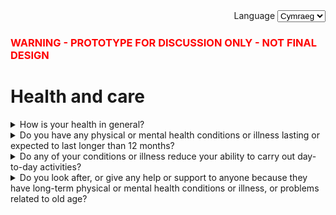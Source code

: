 <div class="govuk-form-group" align="right">
  <label class="govuk-label" for="sort">
    Language
  </label>
  <select class="govuk-select" id="sort" name="sort">
    <option value="published">English</option>
    <option value="updated" selected>Cymraeg</option>
    <option value="views">Scots</option>
  </select>
</div>

<h3 class="govuk-heading-s"><font color="red"> WARNING - PROTOTYPE FOR DISCUSSION ONLY - NOT FINAL DESIGN</font></h3>

# Health and care

<details class="govuk-details">
  <summary class="govuk-details__summary">
    <span class="govuk-details__summary-text">
      How is your health in general?
    </span>
  </summary>
  <div class="govuk-details__text">
    This area could include details on how the respondent can get extra help
  </div>
</details>

<details class="govuk-details">
  <summary class="govuk-details__summary">
    <span class="govuk-details__summary-text">
      Do you have any physical or mental health conditions or illness lasting or expected to last longer than 12 months?
    </span>
  </summary>
  <div class="govuk-details__text">
    This area could include details on how the respondent can get extra help
  </div>
</details>

<details class="govuk-details">
  <summary class="govuk-details__summary">
    <span class="govuk-details__summary-text">
      Do any of your conditions or illness reduce your ability to carry out day-to-day activities?
    </span>
  </summary>
  <div class="govuk-details__text">
    This area could include details on how the respondent can get extra help
  </div>
</details>

<details class="govuk-details">
  <summary class="govuk-details__summary">
    <span class="govuk-details__summary-text">
      Do you look after, or give any help or support to anyone because they have long-term physical or mental health conditions or illness, or problems related to old age?
    </span>
  </summary>
  <div class="govuk-details__text">
    This area could include details on how the respondent can get extra help
  </div>
</details>
